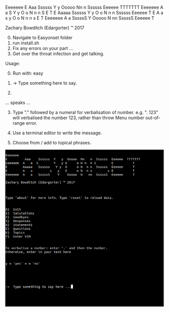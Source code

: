 Eeeeeee
E         Aaa    Ssssss  Y   y  Ooooo  Nn   n  Ssssss  Eeeeee  TTTTTTT
Eeeeeee  A   a  S        Y   y O     o N n  n S        E          T 
E        Aaaaa   Ssssss   Y y  O     o N  n n  Ssssss  Eeeeee     T
E        A   a         s   y   O     o N  n n        s E          T
Eeeeeee  A   a   SssssS    Y    Ooooo  N   nn  SssssS  Eeeeee     T

Zachary Bowditch (Edargorter) ™ 2017

0) Navigate to Easyonset folder
1) run install.sh
2) Fix any errors on your part ...
3) Get over the throat infection and get talking.

Usage:

0) Run with: easy

1) -> Type something here to say.
2) <Enter>

... speaks ...

3) Type "." followed by a numeral for verbalisation of number.
	e.g. ". 123" will verbalised the number 123, rather than throw Menu number out-of-range error.

4) Use a terminal editor to write the message. 
5) Choose from / add to topical phrases.

![alt text](.easy.png)
